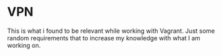 # VPN
This is what i found to be relevant while working with Vagrant. Just some random requirements that to increase my knowledge with what I am working on.
